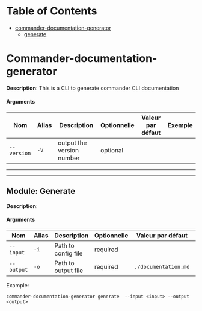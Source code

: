 # Table of Contents

 - [commander-documentation-generator](#commander-documentation-generator)
	 - [generate](#generate)
# Commander-documentation-generator 
**Description**: 
 This is a CLI to generate commander CLI documentation

#### Arguments
| Nom | Alias | Description | Optionnelle | Valeur par défaut | Exemple | 
| ---- | ----- | ----------- | ----------- | --------------- | ----------- | 
| `--version` | `-V` | output the version number | optional |  |
---
---
## Module: Generate <div id="generate"></div>
**Description**: 
 

#### Arguments
| Nom | Alias | Description | Optionnelle | Valeur par défaut | Exemple | 
| ---- | ----- | ----------- | ----------- | --------------- | ----------- | 
| `--input` | `-i` | Path to config file | required |  |
| `--output` | `-o` | Path to output file | required | `./documentation.md` |

 Example: 

 
    
    commander-documentation-generator generate  --input <input> --output <output>
    
